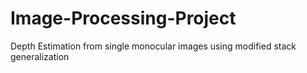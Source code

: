 # Image-Processing-Project
Depth Estimation from single monocular images using modified stack generalization
